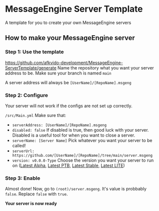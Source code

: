 # MessageEngine Server Template
A template for you to create your own MessageEngine servers

## How to make your MessageEngine server

### Step 1: Use the template
https://github.com/afkvido-development/MessageEngine-ServerTemplate/generate
Name the repository what you want your server address to be.
Make sure your branch is named `main`

A server address will always be `[UserName]/[RepoName].msgeng`

### Step 2: Configure
Your server will not work if the configs are not set up correctly.

`/src/Main.yml`
Make sure that:
- `serverAddress: [UserName]/[RepoName].msgeng`
- `disabled: false` If disabled is true, then good luck with your server. Disabled is a useful tool for when you want to close a server.
- `serverName: [Server Name]` Pick whatever you want your server to be called!
- `serverUrl: https://github.com/[UserName]/[RepoName]/tree/main/server.msgeng`
- `version: v0.0.0-Type` Choose the version you want your server to run on ([Latest Alpha](https://github.com/afkvido-development/MessageEngine-API/blob/master/src/api/versions/latest/Alpha.yml), [Latest PTB](https://github.com/afkvido-development/MessageEngine-API/blob/master/src/api/versions/latest/PTB.yml), [Latest Stable](https://github.com/afkvido-development/MessageEngine-API/blob/master/src/api/versions/latest/Stable.yml), [Latest LITE](https://github.com/afkvido-development/MessageEngine-API/blob/master/src/api/versions/latest/LITE.yml))

### Step 3: Enable

Almost done! Now, go to `(root)/server.msgeng`.
It's value is probbably `false`.
Replace `false` with `true`.

**Your server is now ready**
